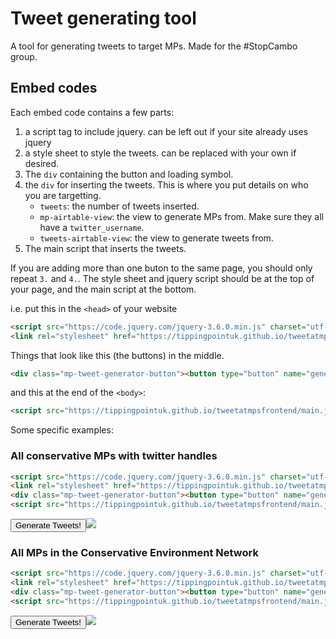 # Tweet generating tool

A tool for generating tweets to target MPs. Made for the #StopCambo group.

## Embed codes

Each embed code contains a few parts:

1. a script tag to include jquery. can be left out if your site already uses jquery
1. a style sheet to style the tweets. can be replaced with your own if desired.
1. The `div` containing the button and loading symbol.
1. the `div` for inserting the tweets. This is where you put details on who you are targetting.
    * `tweets`: the number of tweets inserted.
    * `mp-airtable-view`: the view to generate MPs from. Make sure they all have a `twitter_username`.
    * `tweets-airtable-view`: the view to generate tweets from.
1. The main script that inserts the tweets.

If you are adding more than one buton to the same page, you should only repeat
`3.` and `4.`. The style sheet and jquery script should be at the top of your page,
and the main script at the bottom.

i.e. put this in the `<head>` of your website
```html
<script src="https://code.jquery.com/jquery-3.6.0.min.js" charset="utf-8"></script>
<link rel="stylesheet" href="https://tippingpointuk.github.io/tweetatmpsfrontend/style.css">
```

Things that look like this (the buttons) in the middle.
```html
<div class="mp-tweet-generator-button"><button type="button" name="generateTweets">Generate Tweets!</button><img src="https://tippingpointuk.github.io/tweetatmpsfrontend/loading.svg" class="hide mp-tweet-generator-loading"/></div><div class="mp-tweet-generator-output" tweets=18 mp-airtable-view="viwAfHCIKMuHjpoKO" tweets-airtable-view="viwT9DujPVYtrAhk8"></div>
```

and this at the end of the `<body>`:

```html
<script src="https://tippingpointuk.github.io/tweetatmpsfrontend/main.js" charset="utf-8"></script>
```

Some specific examples:

### All conservative MPs with twitter handles

```html
<script src="https://code.jquery.com/jquery-3.6.0.min.js" charset="utf-8"></script>
<link rel="stylesheet" href="https://tippingpointuk.github.io/tweetatmpsfrontend/style.css">
<div class="mp-tweet-generator-button"><button type="button" name="generateTweets">Generate Tweets!</button><img src="https://tippingpointuk.github.io/tweetatmpsfrontend/loading.svg" class="hide mp-tweet-generator-loading"/></div><div class="mp-tweet-generator-output" tweets=4 mp-airtable-view="viwAfHCIKMuHjpoKO" tweets-airtable-view="viwT9DujPVYtrAhk8"></div>
<script src="https://tippingpointuk.github.io/tweetatmpsfrontend/main.js" charset="utf-8"></script>
```

<script src="https://code.jquery.com/jquery-3.6.0.min.js" charset="utf-8"></script><link rel="stylesheet" href="https://tippingpointuk.github.io/tweetatmpsfrontend/style.css"><div class="mp-tweet-generator-button"><button type="button" name="generateTweets">Generate Tweets!</button><img src="https://tippingpointuk.github.io/tweetatmpsfrontend/loading.svg" class="hide mp-tweet-generator-loading"/></div><div class="mp-tweet-generator-output" tweets=4 mp-airtable-view="viwAfHCIKMuHjpoKO" tweets-airtable-view="viwT9DujPVYtrAhk8"></div>

### All MPs in the Conservative Environment Network

```html
<script src="https://code.jquery.com/jquery-3.6.0.min.js" charset="utf-8"></script>
<link rel="stylesheet" href="https://tippingpointuk.github.io/tweetatmpsfrontend/style.css">
<div class="mp-tweet-generator-button"><button type="button" name="generateTweets">Generate Tweets!</button><img src="https://tippingpointuk.github.io/tweetatmpsfrontend/loading.svg" class="hide mp-tweet-generator-loading"/></div><div class="mp-tweet-generator-output" tweets=4 mp-airtable-view="viwAfHCIKMuHjpoKO" tweets-airtable-view="viwHmxiJpl1HS8SMe"></div>
<script src="https://tippingpointuk.github.io/tweetatmpsfrontend/main.js" charset="utf-8"></script>
```

<div class="mp-tweet-generator-button"><button type="button" name="generateTweets">Generate Tweets!</button><img src="https://tippingpointuk.github.io/tweetatmpsfrontend/loading.svg" class="hide mp-tweet-generator-loading"/></div><div class="mp-tweet-generator-output" tweets=4 mp-airtable-view="viwAfHCIKMuHjpoKO" tweets-airtable-view="viwHmxiJpl1HS8SMe"></div>


<script src="https://tippingpointuk.github.io/tweetatmpsfrontend/main.js" charset="utf-8"></script>
